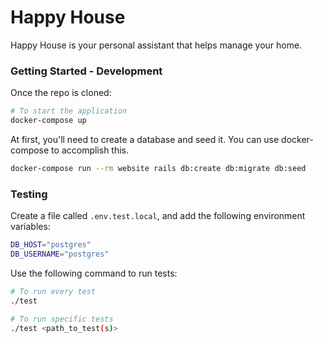 # Happy House

Happy House is your personal assistant that helps 
manage your home.


### Getting Started - Development

Once the repo is cloned:

```bash
# To start the application
docker-compose up
```

At first, you'll need to create a database and seed it. You can use
docker-compose to accomplish this.

```bash
docker-compose run --rm website rails db:create db:migrate db:seed
```
### Testing

Create a file called `.env.test.local`, and add the following environment
variables:

```bash
DB_HOST="postgres"
DB_USERNAME="postgres"
```

Use the following command to run tests:

```bash
# To run every test
./test

# To run specific tests
./test <path_to_test(s)>
```

